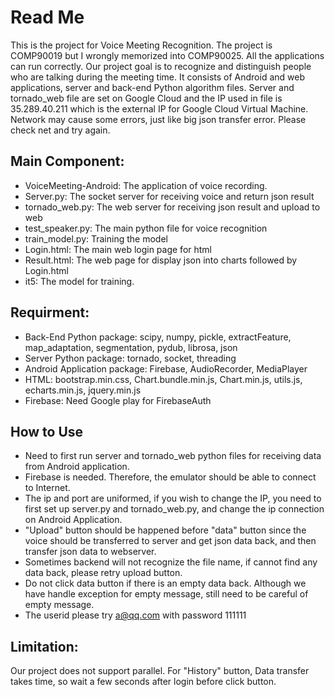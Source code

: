 # Read Me
This is the project for Voice Meeting Recognition. The project is COMP90019 but I wrongly memorized into COMP90025. All the applications can run correctly. Our project goal is to recognize and distinguish people who are talking during the meeting time. It consists of Android and web applications, server and back-end Python algorithm files. Server and tornado_web file are set on Google Cloud and the IP used in file is 35.289.40.211 which is the external IP for Google Cloud Virtual Machine. Network may cause some errors, just like big json transfer error. Please check net and try again.

## Main Component:
* VoiceMeeting-Android: The application of voice recording.
* Server.py: The socket server for receiving voice and return json result
* tornado_web.py: The web server for receiving json result and upload to web
* test_speaker.py: The main python file for voice recognition
* train_model.py: Training the model
* Login.html: The main web login page for html
* Result.html: The web page for display json into charts followed by Login.html
* it5: The model for training.

## Requirment:
* Back-End Python package: scipy, numpy, pickle, extractFeature, map_adaptation, segmentation, pydub, librosa, json
* Server Python package: tornado, socket, threading
* Android Application package: Firebase, AudioRecorder, MediaPlayer
* HTML: bootstrap.min.css, Chart.bundle.min.js, Chart.min.js, utils.js, echarts.min.js, jquery.min.js
* Firebase: Need Google play for FirebaseAuth

## How to Use
* Need to first run server and tornado_web python files for receiving data from Android application. 
* Firebase is needed. Therefore, the emulator should be able to connect to Internet.
* The ip and port are uniformed, if you wish to change the IP, you need to first set up server.py and tornado_web.py, and change the ip connection on Android Application.
* "Upload" button should be happened before "data" button since the voice should be transferred to server and get json data back, and then transfer json data to webserver. 
* Sometimes backend will not recognize the file name, if cannot find any data back, please retry upload button.
* Do not click data button if there is an empty data back. Although we have handle exception for empty message, still need to be careful of empty message.
* The userid please try a@qq.com with password 111111


## Limitation:
Our project does not support parallel. For "History" button, Data transfer takes time, so wait a few seconds after login before click button.
